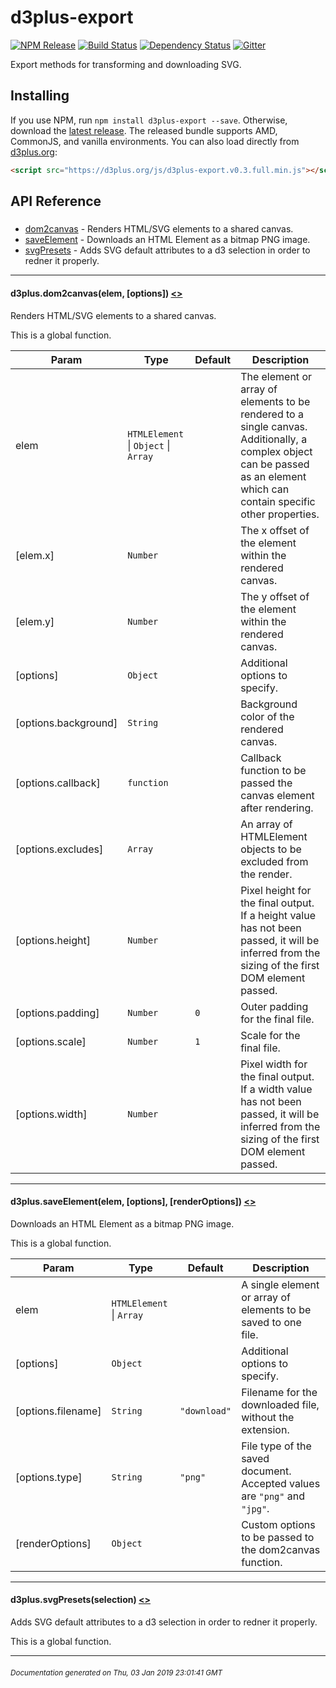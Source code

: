 # d3plus-export

[![NPM Release](http://img.shields.io/npm/v/d3plus-export.svg?style=flat)](https://www.npmjs.org/package/d3plus-export) [![Build Status](https://travis-ci.org/d3plus/d3plus-export.svg?branch=master)](https://travis-ci.org/d3plus/d3plus-export) [![Dependency Status](http://img.shields.io/david/d3plus/d3plus-export.svg?style=flat)](https://david-dm.org/d3plus/d3plus-export) [![Gitter](https://img.shields.io/badge/-chat_on_gitter-brightgreen.svg?style=flat&logo=gitter-white)](https://gitter.im/d3plus/) 

Export methods for transforming and downloading SVG.

## Installing

If you use NPM, run `npm install d3plus-export --save`. Otherwise, download the [latest release](https://github.com/d3plus/d3plus-export/releases/latest). The released bundle supports AMD, CommonJS, and vanilla environments. You can also load directly from [d3plus.org](https://d3plus.org):

```html
<script src="https://d3plus.org/js/d3plus-export.v0.3.full.min.js"></script>
```


## API Reference

##### 
* [dom2canvas](#dom2canvas) - Renders HTML/SVG elements to a shared canvas.
* [saveElement](#saveElement) - Downloads an HTML Element as a bitmap PNG image.
* [svgPresets](#svgPresets) - Adds SVG default attributes to a d3 selection in order to redner it properly.

---

<a name="dom2canvas"></a>
#### d3plus.**dom2canvas**(elem, [options]) [<>](https://github.com/d3plus/d3plus-export/blob/master/src/dom2canvas.js#L49)

Renders HTML/SVG elements to a shared canvas.


This is a global function.

| Param | Type | Default | Description |
| --- | --- | --- | --- |
| elem | <code>HTMLElement</code> \| <code>Object</code> \| <code>Array</code> |  | The element or array of elements to be rendered to a single canvas. Additionally, a complex object can be passed as an element which can contain specific other properties. |
| [elem.x] | <code>Number</code> |  | The x offset of the element within the rendered canvas. |
| [elem.y] | <code>Number</code> |  | The y offset of the element within the rendered canvas. |
| [options] | <code>Object</code> |  | Additional options to specify. |
| [options.background] | <code>String</code> |  | Background color of the rendered canvas. |
| [options.callback] | <code>function</code> |  | Callback function to be passed the canvas element after rendering. |
| [options.excludes] | <code>Array</code> |  | An array of HTMLElement objects to be excluded from the render. |
| [options.height] | <code>Number</code> |  | Pixel height for the final output. If a height value has not been passed, it will be inferred from the sizing of the first DOM element passed. |
| [options.padding] | <code>Number</code> | <code>0</code> | Outer padding for the final file. |
| [options.scale] | <code>Number</code> | <code>1</code> | Scale for the final file. |
| [options.width] | <code>Number</code> |  | Pixel width for the final output. If a width value has not been passed, it will be inferred from the sizing of the first DOM element passed. |


---

<a name="saveElement"></a>
#### d3plus.**saveElement**(elem, [options], [renderOptions]) [<>](https://github.com/d3plus/d3plus-export/blob/master/src/saveElement.js#L12)

Downloads an HTML Element as a bitmap PNG image.


This is a global function.

| Param | Type | Default | Description |
| --- | --- | --- | --- |
| elem | <code>HTMLElement</code> \| <code>Array</code> |  | A single element or array of elements to be saved to one file. |
| [options] | <code>Object</code> |  | Additional options to specify. |
| [options.filename] | <code>String</code> | <code>&quot;download&quot;</code> | Filename for the downloaded file, without the extension. |
| [options.type] | <code>String</code> | <code>&quot;png&quot;</code> | File type of the saved document. Accepted values are `"png"` and `"jpg"`. |
| [renderOptions] | <code>Object</code> |  | Custom options to be passed to the dom2canvas function. |


---

<a name="svgPresets"></a>
#### d3plus.**svgPresets**(selection) [<>](https://github.com/d3plus/d3plus-export/blob/master/src/svgPresets.js#L1)

Adds SVG default attributes to a d3 selection in order to redner it properly.


This is a global function.

---



###### <sub>Documentation generated on Thu, 03 Jan 2019 23:01:41 GMT</sub>
